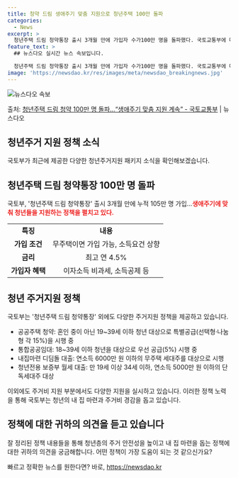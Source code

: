 ```yaml
---
title: 청약 드림 생애주기 맞춤 지원으로 청년주택 100만 돌파
categories:
  - News
excerpt: >
  청년주택 드림 청약통장 출시 3개월 만에 가입자 수가100만 명을 돌파했다. 국토교통부에 따르면, 지난 2월…
feature_text: >
  ## 뉴스다오 실시간 뉴스 속보입니다.

  청년주택 드림 청약통장 출시 3개월 만에 가입자 수가100만 명을 돌파했다. 국토교통부에 따르면, 지난 2월…
image: 'https://newsdao.kr/res/images/meta/newsdao_breakingnews.jpg'
---
```


![뉴스다오 속보](https://newsdao.kr/res/images/meta/newsdao_breakingnews.jpg)

<p>출처: <a href="https://newsdao.kr/3845" rel="dofollow">청년주택 드림 청약 100만 명 돌파…“생애주기 맞춤 지원 계속” - 국토교통부</a> | 뉴스다오</p>

<h2 data-ke-size="size26">청년주거 지원 정책 소식</h2>
<p data-ke-size="size16">국토부가 최근에 제공한 다양한 청년주거지원 패키지 소식을 확인해보겠습니다.</p>

<h2 data-ke-size="size24">청년주택 드림 청약통장 100만 명 돌파</h2>
<p data-ke-size="size16">국토부, '청년주택 드림 청약통장' 출시 3개월 만에 누적 105만 명 가입...<b><span style="color: #ee2323;">생애주기에 맞춰 청년들을 지원하는 정책을 펼치고 있다.</span></b></p>
<table>
  <tr>
    <td style="text-align: center; height: 17px;"><b>특징</b></td>
    <td style="text-align: center; height: 17px;"><b>내용</b></td>
  </tr>
  <tr>
    <td style="text-align: center; height: 17px;"><b>가입 조건</b></td>
    <td style="text-align: center; height: 17px;">무주택이면 가입 가능, 소득요건 상향</td>
  </tr>
  <tr>
    <td style="text-align: center; height: 17px;"><b>금리</b></td>
    <td style="text-align: center; height: 17px;">최고 연 4.5%</td>
  </tr>
  <tr>
    <td style="text-align: center; height: 17px;"><b>가입자 혜택</b></td>
    <td style="text-align: center; height: 17px;">이자소득 비과세, 소득공제 등</td>
  </tr>
</table>

<h2 data-ke-size="size24">청년 주거지원 정책</h2>
<p data-ke-size="size16">국토부는 '청년주택 드림 청약통장' 외에도 다양한 주거지원 정책을 제공하고 있습니다.</p>

<ul>
  <li>공공주택 청약: 혼인 중이 아닌 19~39세 이하 청년 대상으로 특별공급(선택형·나눔형 각 15%)을 시행 중</li>
  <li>통합공공임대: 18~39세 이하 청년을 대상으로 우선 공급(5%) 시행 중</li>
  <li>내집마련 디딤돌 대출: 연소득 6000만 원 이하의 무주택 세대주를 대상으로 시행</li>
  <li>청년전용 보증부 월세 대출: 만 19세 이상 34세 이하, 연소득 5000만 원 이하의 단독세대주 대상</li>
</ul>

<p data-ke-size="size16">이외에도 주거비 지원 부분에서도 다양한 지원을 실시하고 있습니다. 이러한 정책 노력을 통해 국토부는 청년의 내 집 마련과 주거비 경감을 돕고 있습니다.</p>
<h2 data-ke-size="size24">정책에 대한 귀하의 의견을 듣고 있습니다</h2>
<p data-ke-size="size16">잘 정리된 정책 내용들을 통해 청년층의 주거 안전성을 높이고 내 집 마련을 돕는 정책에 대한 귀하의 의견을 궁금해합니다. 어떤 정책이 가장 도움이 되는 것 같으신가요?</p>
 

빠르고 정확한 뉴스를 원한다면? 바로, <a href="https://newsdao.kr" rel="dofollow">https://newsdao.kr</a>


